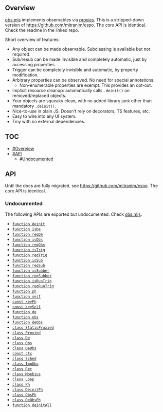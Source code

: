 ## Overview

[obs.mjs](../obs.mjs) implements observables via [proxies](https://developer.mozilla.org/en-US/docs/Web/JavaScript/Reference/Global_Objects/Proxy). This is a stripped-down version of https://github.com/mitranim/espo. The core API is identical. Check the readme in the linked repo.

Short overview of features:

  * Any object can be made observable. Subclassing is available but not required.
  * Sub/resub can be made invisible and completely automatic, just by accessing properties.
  * Trigger can be completely invisible and automatic, by property modification.
  * Arbitrary properties can be observed. No need for special annotations.
    * Non-enumerable properties are exempt. This provides an opt-out.
  * Implicit resource cleanup: automatically calls `.deinit()` on removed/replaced objects.
  * Your objects are squeaky clean, with no added library junk other than mandatory `.deinit()`.
  * Nice-to-use in plain JS. Doesn't rely on decorators, TS features, etc.
  * Easy to wire into any UI system.
  * Tiny with no external dependencies.

## TOC

* [#Overview](#overview)
* [#API](#api)
  * [#Undocumented](#undocumented)

## API

Until the docs are fully migrated, see https://github.com/mitranim/espo. The core API is identical.

### Undocumented

The following APIs are exported but undocumented. Check [obs.mjs](../obs.mjs).

  * [`function deinit`](../obs.mjs#L3)
  * [`function isDe`](../obs.mjs#L5)
  * [`function reqDe`](../obs.mjs#L6)
  * [`function isObs`](../obs.mjs#L8)
  * [`function reqObs`](../obs.mjs#L9)
  * [`function isTrig`](../obs.mjs#L11)
  * [`function reqTrig`](../obs.mjs#L12)
  * [`function isSub`](../obs.mjs#L14)
  * [`function reqSub`](../obs.mjs#L15)
  * [`function isSubber`](../obs.mjs#L17)
  * [`function reqSubber`](../obs.mjs#L18)
  * [`function isRunTrig`](../obs.mjs#L20)
  * [`function reqRunTrig`](../obs.mjs#L21)
  * [`function ph`](../obs.mjs#L23)
  * [`function self`](../obs.mjs#L24)
  * [`const keyPh`](../obs.mjs#L26)
  * [`const keySelf`](../obs.mjs#L27)
  * [`function de`](../obs.mjs#L29)
  * [`function obs`](../obs.mjs#L30)
  * [`function deObs`](../obs.mjs#L31)
  * [`class StaticProxied`](../obs.mjs#L33)
  * [`class Proxied`](../obs.mjs#L40)
  * [`class De`](../obs.mjs#L47)
  * [`class Obs`](../obs.mjs#L48)
  * [`class DeObs`](../obs.mjs#L49)
  * [`const ctx`](../obs.mjs#L51)
  * [`class Sched`](../obs.mjs#L81)
  * [`class ImpObs`](../obs.mjs#L127)
  * [`class Rec`](../obs.mjs#L156)
  * [`class Moebius`](../obs.mjs#L206)
  * [`class Loop`](../obs.mjs#L212)
  * [`class Ph`](../obs.mjs#L219)
  * [`class DeinitPh`](../obs.mjs#L286)
  * [`class ObsPh`](../obs.mjs#L297)
  * [`class DeObsPh`](../obs.mjs#L330)
  * [`function deinitAll`](../obs.mjs#L341)
